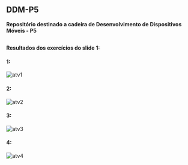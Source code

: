 ## DDM-P5

**Repositório destinado a cadeira de Desenvolvimento de Dispositivos Móveis - P5**
##

**Resultados dos exercícios do slide 1:**

#### 1:
![atv1](https://github.com/user-attachments/assets/1831a23d-752e-4528-98d1-4d8bf375b83e)

#### 2:
![atv2](https://github.com/user-attachments/assets/a27b99b0-d69d-489d-bfac-4caf46291c69)

#### 3:
![atv3](https://github.com/user-attachments/assets/1e979a1a-d093-4b4d-ba1a-be1a5e790eb5)

#### 4:
![atv4](https://github.com/user-attachments/assets/b2b372a2-6ae1-44cc-939e-6b256f5f9522)






